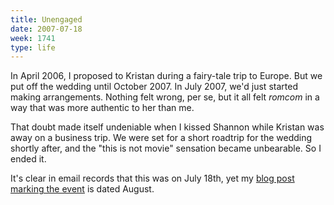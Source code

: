 ```yaml
---
title: Unengaged
date: 2007-07-18
week: 1741
type: life
---
```


In April 2006, I proposed to Kristan during a fairy-tale trip to Europe. But we put off the wedding until October 2007. In July 2007, we'd just started making arrangements. Nothing felt wrong, per se, but it all felt _romcom_ in a way that was more authentic to her than me.

That doubt made itself undeniable when I kissed Shannon while Kristan was away on a business trip. We were set for a short roadtrip for the wedding shortly after, and the "this is not movie" sensation became unbearable. So I ended it.

It's clear in email records that this was on July 18th, yet my [blog post marking the event](/2007/08/27/broken.html) is dated August.
